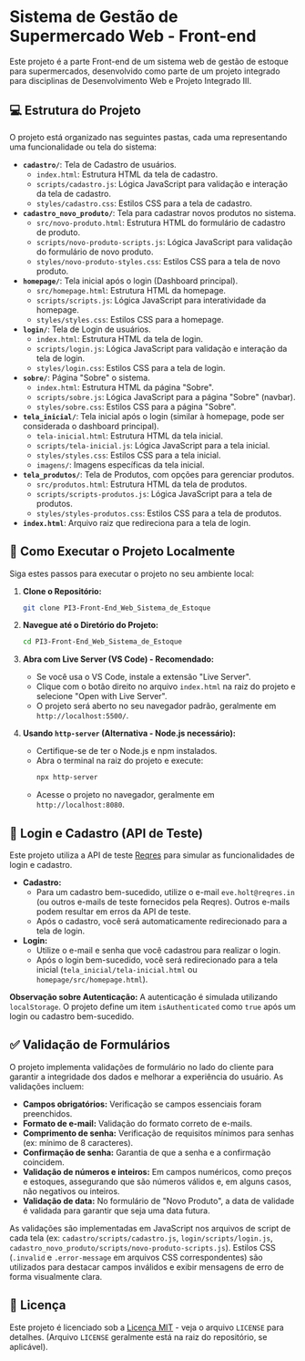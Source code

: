 # Sistema de Gestão de Supermercado Web - Front-end

Este projeto é a parte Front-end de um sistema web de gestão de estoque para supermercados, desenvolvido como parte de um projeto integrado para disciplinas de Desenvolvimento Web e Projeto Integrado III.

## 💻 Estrutura do Projeto

O projeto está organizado nas seguintes pastas, cada uma representando uma funcionalidade ou tela do sistema:

-   **`cadastro/`**: Tela de Cadastro de usuários.
    -   `index.html`: Estrutura HTML da tela de cadastro.
    -   `scripts/cadastro.js`: Lógica JavaScript para validação e interação da tela de cadastro.
    -   `styles/cadastro.css`: Estilos CSS para a tela de cadastro.
-   **`cadastro_novo_produto/`**: Tela para cadastrar novos produtos no sistema.
    -   `src/novo-produto.html`: Estrutura HTML do formulário de cadastro de produto.
    -   `scripts/novo-produto-scripts.js`: Lógica JavaScript para validação do formulário de novo produto.
    -   `styles/novo-produto-styles.css`: Estilos CSS para a tela de novo produto.
-   **`homepage/`**: Tela inicial após o login (Dashboard principal).
    -   `src/homepage.html`: Estrutura HTML da homepage.
    -   `scripts/scripts.js`: Lógica JavaScript para interatividade da homepage.
    -   `styles/styles.css`: Estilos CSS para a homepage.
-   **`login/`**: Tela de Login de usuários.
    -   `index.html`: Estrutura HTML da tela de login.
    -   `scripts/login.js`: Lógica JavaScript para validação e interação da tela de login.
    -   `styles/login.css`: Estilos CSS para a tela de login.
-   **`sobre/`**: Página "Sobre" o sistema.
    -   `index.html`: Estrutura HTML da página "Sobre".
    -   `scripts/sobre.js`: Lógica JavaScript para a página "Sobre" (navbar).
    -   `styles/sobre.css`: Estilos CSS para a página "Sobre".
-   **`tela_inicial/`**: Tela inicial após o login (similar à homepage, pode ser considerada o dashboard principal).
    -   `tela-inicial.html`: Estrutura HTML da tela inicial.
    -   `scripts/tela-inicial.js`: Lógica JavaScript para a tela inicial.
    -   `styles/styles.css`: Estilos CSS para a tela inicial.
    -   `imagens/`: Imagens específicas da tela inicial.
-   **`tela_produtos/`**: Tela de Produtos, com opções para gerenciar produtos.
    -   `src/produtos.html`: Estrutura HTML da tela de produtos.
    -   `scripts/scripts-produtos.js`: Lógica JavaScript para a tela de produtos.
    -   `styles/styles-produtos.css`: Estilos CSS para a tela de produtos.
-   **`index.html`**: Arquivo raiz que redireciona para a tela de login.

## 🚀 Como Executar o Projeto Localmente

Siga estes passos para executar o projeto no seu ambiente local:

1.  **Clone o Repositório:**
    ```bash
    git clone PI3-Front-End_Web_Sistema_de_Estoque
    ```

2.  **Navegue até o Diretório do Projeto:**
    ```bash
    cd PI3-Front-End_Web_Sistema_de_Estoque
    ```

3.  **Abra com Live Server (VS Code) - Recomendado:**
    *   Se você usa o VS Code, instale a extensão "Live Server".
    *   Clique com o botão direito no arquivo `index.html` na raiz do projeto e selecione "Open with Live Server".
    *   O projeto será aberto no seu navegador padrão, geralmente em `http://localhost:5500/`.

4.  **Usando `http-server` (Alternativa - Node.js necessário):**
    *   Certifique-se de ter o Node.js e npm instalados.
    *   Abra o terminal na raiz do projeto e execute:
        ```bash
        npx http-server
        ```
    *   Acesse o projeto no navegador, geralmente em `http://localhost:8080`.

## 🔑 Login e Cadastro (API de Teste)

Este projeto utiliza a API de teste [Reqres](https://reqres.in/) para simular as funcionalidades de login e cadastro.

*   **Cadastro:**
    *   Para um cadastro bem-sucedido, utilize o e-mail `eve.holt@reqres.in` (ou outros e-mails de teste fornecidos pela Reqres). Outros e-mails podem resultar em erros da API de teste.
    *   Após o cadastro, você será automaticamente redirecionado para a tela de login.
*   **Login:**
    *   Utilize o e-mail e senha que você cadastrou para realizar o login.
    *   Após o login bem-sucedido, você será redirecionado para a tela inicial (`tela_inicial/tela-inicial.html` ou `homepage/src/homepage.html`).

**Observação sobre Autenticação:** A autenticação é simulada utilizando `localStorage`. O projeto define um item `isAuthenticated` como `true` após um login ou cadastro bem-sucedido.

## ✅ Validação de Formulários

O projeto implementa validações de formulário no lado do cliente para garantir a integridade dos dados e melhorar a experiência do usuário. As validações incluem:

*   **Campos obrigatórios:** Verificação se campos essenciais foram preenchidos.
*   **Formato de e-mail:** Validação do formato correto de e-mails.
*   **Comprimento de senha:** Verificação de requisitos mínimos para senhas (ex: mínimo de 8 caracteres).
*   **Confirmação de senha:** Garantia de que a senha e a confirmação coincidem.
*   **Validação de números e inteiros:**  Em campos numéricos, como preços e estoques, assegurando que são números válidos e, em alguns casos, não negativos ou inteiros.
*   **Validação de data:** No formulário de "Novo Produto", a data de validade é validada para garantir que seja uma data futura.

As validações são implementadas em JavaScript nos arquivos de script de cada tela (ex: `cadastro/scripts/cadastro.js`, `login/scripts/login.js`, `cadastro_novo_produto/scripts/novo-produto-scripts.js`).  Estilos CSS (`.invalid` e `.error-message` em arquivos CSS correspondentes) são utilizados para destacar campos inválidos e exibir mensagens de erro de forma visualmente clara.

## 📄 Licença

Este projeto é licenciado sob a [Licença MIT](LICENSE) - veja o arquivo `LICENSE` para detalhes. (Arquivo `LICENSE` geralmente está na raiz do repositório, se aplicável).
